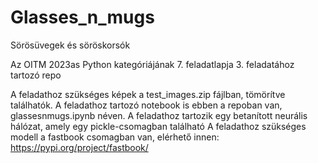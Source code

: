 # Glasses_n_mugs
Sörösüvegek és söröskorsók

Az OITM 2023as Python kategóriájának 7. feladatlapja 3. feladatához tartozó repo

A feladathoz szükséges képek a test_images.zip fájlban, tömörítve találhatók.
A feladathoz tartozó notebook is ebben a repoban van, glassesnmugs.ipynb néven.
A feladathoz tartozik egy betanított neurális hálózat, amely egy pickle-csomagban található
A feladathoz szükséges modell a fastbook csomagban van, elérhető innen: https://pypi.org/project/fastbook/
